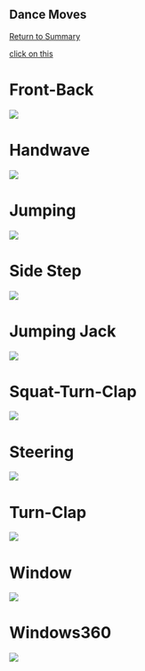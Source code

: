 ## Dance Moves

[Return to Summary][return]

[click on this](#turn-clap)

# Front-Back
![](images/highgif/frontback.gif) 
# Handwave
![](images/highgif/handwave.gif) 
# Jumping
![](images/highgif/jumping.gif) 
# Side Step
![](images/highgif/sidestep.gif)

# Jumping Jack
![](images/highgif/jumpingjack.gif) 
# Squat-Turn-Clap
![](images/highgif/squatturnclap.gif) 
# Steering
![](images/highgif/steering.gif)

# Turn-Clap
![](images/highgif/turnclap.gif) 
# Window
![](images/highgif/window.gif) 
# Windows360
![](images/highgif/windows360.gif)

[return]: https://github.com/cardboardcode/dancedance
[supersize]: https://github.com/cardboardcode/dancedance/blob/master/resources/superdancemoves.md

